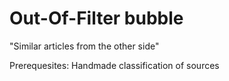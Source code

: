 # Out-Of-Filter bubble

"Similar articles from the other side"


Prerequesites: Handmade classification of sources


